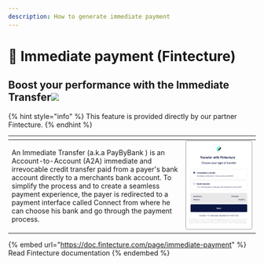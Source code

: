 ```yaml
---
description: How to generate immediate payment
---
```


# 🚧 Immediate payment (Fintecture)

## Boost your performance with the Immediate Transfer![](https://assets-test.fintecture.com/api/img/immediate\_payment.svg)

{% hint style="info" %}
This feature is provided directly by our partner Fintecture.
{% endhint %}

<table data-header-hidden><thead><tr><th width="340"></th><th></th></tr></thead><tbody><tr><td><p>An Immediate Transfer (a.k.a PayByBank ) is an Account-to-Account (A2A) immediate and irrevocable credit transfer paid from a payer's bank account directly to a merchants bank account. To simplify the process and to create a seamless payment experience, the payer is redirected to a payment interface called Connect from where he can choose his bank and go through the payment process. </p><p> </p></td><td><img src="../../.gitbook/assets/en-header-Transfer.png" alt=""></td></tr></tbody></table>

{% embed url="https://doc.fintecture.com/page/immediate-payment" %}
Read Fintecture documentation
{% endembed %}
